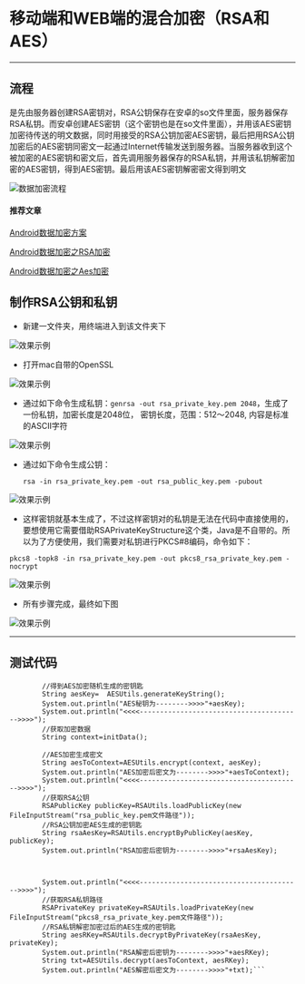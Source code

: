 # 移动端和WEB端的混合加密（RSA和AES）
********


## 流程
是先由服务器创建RSA密钥对，RSA公钥保存在安卓的so文件里面，服务器保存RSA私钥。而安卓创建AES密钥（这个密钥也是在so文件里面），并用该AES密钥加密待传送的明文数据，同时用接受的RSA公钥加密AES密钥，最后把用RSA公钥加密后的AES密钥同密文一起通过Internet传输发送到服务器。当服务器收到这个被加密的AES密钥和密文后，首先调用服务器保存的RSA私钥，并用该私钥解密加密的AES密钥，得到AES密钥。最后用该AES密钥解密密文得到明文

![数据加密流程](https://github.com/wxmylife/RSA_AES/blob/master/img/1.png)



#### 推荐文章
[Android数据加密方案](http://www.jianshu.com/p/d4fee3a2de82)

[Android数据加密之RSA加密](http://www.cnblogs.com/whoislcj/p/5470095.html)

[Android数据加密之Aes加密](http://www.cnblogs.com/whoislcj/p/5473030.html)
## 制作RSA公钥和私钥
* 新建一文件夹，用终端进入到该文件夹下

![效果示例](https://github.com/wxmylife/RSA_AES/blob/master/img/2.png)

* 打开mac自带的OpenSSL

![效果示例](https://github.com/wxmylife/RSA_AES/blob/master/img/3.png)

* 通过如下命令生成私钥：`genrsa -out rsa_private_key.pem 2048`，生成了一份私钥，加密长度是2048位， 密钥长度，范围：512～2048, 内容是标准的ASCII字符

![效果示例](https://github.com/wxmylife/RSA_AES/blob/master/img/4.png)

* 通过如下命令生成公钥：

	`rsa -in rsa_private_key.pem -out rsa_public_key.pem -pubout`
	
![效果示例](https://github.com/wxmylife/RSA_AES/blob/master/img/5.png)

* 这样密钥就基本生成了，不过这样密钥对的私钥是无法在代码中直接使用的，要想使用它需要借助RSAPrivateKeyStructure这个类，Java是不自带的。所以为了方便使用，我们需要对私钥进行PKCS#8编码，命令如下：

`pkcs8 -topk8 -in rsa_private_key.pem -out pkcs8_rsa_private_key.pem -nocrypt` 

![效果示例](https://github.com/wxmylife/RSA_AES/blob/master/img/6.png)

* 所有步骤完成，最终如下图

![效果示例](https://github.com/wxmylife/RSA_AES/blob/master/img/7.png)
***
## 测试代码
```
	 	//得到AES加密随机生成的密钥匙
		String aesKey=  AESUtils.generateKeyString();
		System.out.println("AES秘钥为-------->>>>"+aesKey);
		System.out.println("<<<<---------------------------------------->>>>");
		//获取加密数据
		String context=initData();
		
		//AES加密生成密文
		String aesToContext=AESUtils.encrypt(context, aesKey);
		System.out.println("AES加密后密文为-------->>>>"+aesToContext);
		System.out.println("<<<<---------------------------------------->>>>");
		//获取RSA公钥
		RSAPublicKey publicKey=RSAUtils.loadPublicKey(new FileInputStream("rsa_public_key.pem文件路径"));
		//RSA公钥加密AES生成的密钥匙
		String rsaAesKey=RSAUtils.encryptByPublicKey(aesKey, publicKey);
		System.out.println("RSA加密后密钥为-------->>>>"+rsaAesKey);
		
		
		
		System.out.println("<<<<---------------------------------------->>>>");
		//获取RSA私钥路径
		RSAPrivateKey privateKey=RSAUtils.loadPrivateKey(new FileInputStream("pkcs8_rsa_private_key.pem文件路径"));
		//RSA私钥解密加密过后的AES生成的密钥匙
		String aesRKey=RSAUtils.decryptByPrivateKey(rsaAesKey, privateKey);
		System.out.println("RSA解密后密钥为-------->>>>"+aesRKey);
		String txt=AESUtils.decrypt(aesToContext, aesRKey);
		System.out.println("AES解密后密文为-------->>>>"+txt);```
